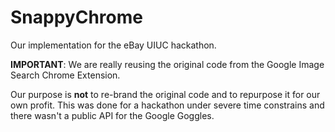 SnappyChrome
============

Our implementation for the eBay UIUC hackathon.

**IMPORTANT**: We are really reusing the original code from the Google
Image Search Chrome Extension.

Our purpose is **not** to re-brand the original code and to repurpose it
for our own profit. This was done for a hackathon under severe time
constrains and there wasn't a public API for the Google Goggles.
